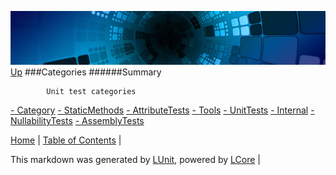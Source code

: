 ![](../Content/LCore-banner-small.png "")
[Up](../LUnit.md)
###Categories
######Summary

            Unit test categories
            
[ - Category](Categories_Category.md)
[ - StaticMethods](Categories_StaticMethods.md)
[ - AttributeTests](Categories_AttributeTests.md)
[ - Tools](Categories_Tools.md)
[ - UnitTests](Categories_UnitTests.md)
[ - Internal](Categories_Internal.md)
[ - NullabilityTests](Categories_NullabilityTests.md)
[ - AssemblyTests](Categories_AssemblyTests.md)

[Home](../../README.md) | [Table of Contents](../../TableOfContents.md) | 


This markdown was generated by [LUnit](https://github.com/CodeSingularity/LUnit), powered by [LCore](https://github.com/CodeSingularity/LCore) | 

